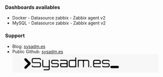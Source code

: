 ### Dashboards availables
- Docker - Datasource zabbix - Zabbix agent v2
- MySQL - Datasource zabbix - Zabbix agent v2
### Support
- Blog: [sysadm.es](https://sysadm.es)
- Public Github: [sysadm.es](https://github.com/VGzsysadm?tab=repositories)
![](https://raw.githubusercontent.com/VGzsysadm/sysadm.es-public-repository/master/new-1-1024x131.jpg)
